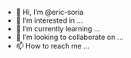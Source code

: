 - 👋 Hi, I’m @eric-soria
- 👀 I’m interested in ...
- 🌱 I’m currently learning ...
- 💞️ I’m looking to collaborate on ...
- 📫 How to reach me ...

<!---
eric-soria/eric-soria is a ✨ special ✨ repository because its `README.md` (this file) appears on your GitHub profile.
You can click the Preview link to take a look at your changes.
--->
